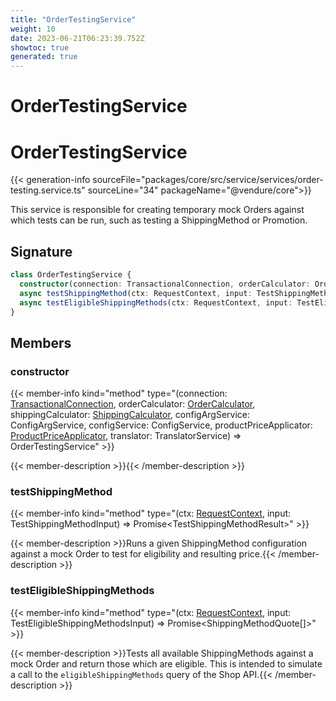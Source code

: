 ```yaml
---
title: "OrderTestingService"
weight: 10
date: 2023-06-21T06:23:39.752Z
showtoc: true
generated: true
---
```

<!-- This file was generated from the Vendure source. Do not modify. Instead, re-run the "docs:build" script -->

# OrderTestingService
<div class="symbol">


# OrderTestingService

{{< generation-info sourceFile="packages/core/src/service/services/order-testing.service.ts" sourceLine="34" packageName="@vendure/core">}}

This service is responsible for creating temporary mock Orders against which tests can be run, such as
testing a ShippingMethod or Promotion.

## Signature

```TypeScript
class OrderTestingService {
  constructor(connection: TransactionalConnection, orderCalculator: OrderCalculator, shippingCalculator: ShippingCalculator, configArgService: ConfigArgService, configService: ConfigService, productPriceApplicator: ProductPriceApplicator, translator: TranslatorService)
  async testShippingMethod(ctx: RequestContext, input: TestShippingMethodInput) => Promise<TestShippingMethodResult>;
  async testEligibleShippingMethods(ctx: RequestContext, input: TestEligibleShippingMethodsInput) => Promise<ShippingMethodQuote[]>;
}
```
## Members

### constructor

{{< member-info kind="method" type="(connection: <a href='/typescript-api/data-access/transactional-connection#transactionalconnection'>TransactionalConnection</a>, orderCalculator: <a href='/typescript-api/service-helpers/order-calculator#ordercalculator'>OrderCalculator</a>, shippingCalculator: <a href='/typescript-api/shipping/shipping-calculator#shippingcalculator'>ShippingCalculator</a>, configArgService: ConfigArgService, configService: ConfigService, productPriceApplicator: <a href='/typescript-api/service-helpers/product-price-applicator#productpriceapplicator'>ProductPriceApplicator</a>, translator: TranslatorService) => OrderTestingService"  >}}

{{< member-description >}}{{< /member-description >}}

### testShippingMethod

{{< member-info kind="method" type="(ctx: <a href='/typescript-api/request/request-context#requestcontext'>RequestContext</a>, input: TestShippingMethodInput) => Promise&#60;TestShippingMethodResult&#62;"  >}}

{{< member-description >}}Runs a given ShippingMethod configuration against a mock Order to test for eligibility and resulting
price.{{< /member-description >}}

### testEligibleShippingMethods

{{< member-info kind="method" type="(ctx: <a href='/typescript-api/request/request-context#requestcontext'>RequestContext</a>, input: TestEligibleShippingMethodsInput) => Promise&#60;ShippingMethodQuote[]&#62;"  >}}

{{< member-description >}}Tests all available ShippingMethods against a mock Order and return those which are eligible. This
is intended to simulate a call to the `eligibleShippingMethods` query of the Shop API.{{< /member-description >}}


</div>
